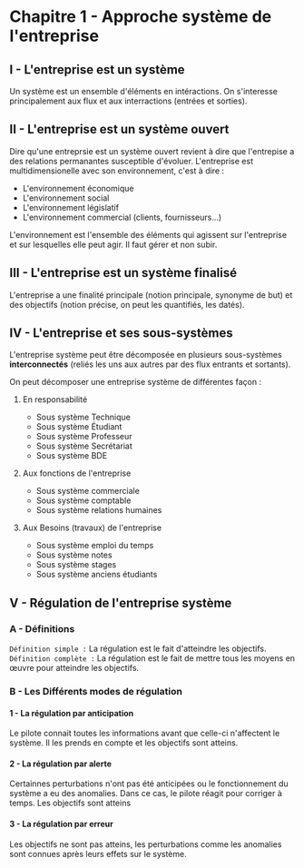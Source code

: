 
# Chapitre 1 - Approche système de l'entreprise

## I - L'entreprise est un système
Un système est un ensemble d'éléments en intéractions. On s'interesse principalement aux flux et aux interractions (entrées et sorties).

## II - L'entreprise est un système ouvert
Dire qu'une entreprsie est un système ouvert revient à dire que l'entrepise a des relations permanantes susceptible d'évoluer. L'entreprise est multidimensionelle avec son environnement, c'est à dire :

* L'environnement économique
* L'environnement social
* L'environnement législatif
* L'environnement commercial (clients, fournisseurs...)

L'environnement est l'ensemble des éléments qui agissent sur l'entreprise et sur lesquelles elle peut agir. Il faut gérer et non subir.

## III - L'entreprise est un système finalisé

L'entreprise a une finalité principale (notion principale, synonyme de but) et des objectifs (notion précise, on peut les quantifiés, les datés).

## IV - L'entreprise et ses sous-systèmes

L'entreprise système peut être décomposée en plusieurs sous-systèmes __interconnectés__ (reliés les uns aux autres par des flux entrants et sortants).

On peut décomposer une entreprise système de différentes façon :

1. En responsabilité
	* Sous système Technique
	* Sous système Étudiant
	* Sous système Professeur
	* Sous système Secrétariat
	* Sous système BDE

2. Aux fonctions de l'entreprise
	* Sous système commerciale
	* Sous système comptable
	* Sous système relations humaines

3. Aux Besoins (travaux) de l'entreprise
	* Sous système emploi du temps
	* Sous système notes
	* Sous système stages
	* Sous système anciens étudiants

## V - Régulation de l'entreprise système

### A - Définitions

``Définition simple :`` La régulation est le fait d'atteindre les objectifs.
``Définition complète :`` La régulation est le fait de mettre tous les moyens en œuvre pour atteindre les objectifs.

### B - Les Différents modes de régulation

#### 1 - La régulation par anticipation

Le pilote connait toutes les informations avant que celle-ci n'affectent le système. Il les prends en compte et les objectifs sont atteins.

#### 2 - La régulation par alerte

Certainnes perturbations n'ont pas été anticipées ou le fonctionnement du système a eu des anomalies. Dans ce cas, le pilote réagit pour corriger à temps. Les objectifs sont atteins

#### 3 - La régulation par erreur

Les objectifs ne sont pas atteins, les perturbations comme les anomalies sont connues après leurs effets sur le système.

